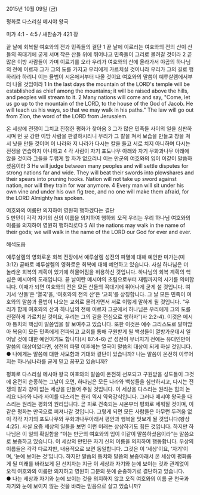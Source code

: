 2015년 10월 09일 (금)

평화로 다스리실 메시야 왕국 



미가 4:1 - 4:5 / 새찬송가 421 장


끝 날에 회복될 여호와의 전과 민족들의 결단
1 끝 날에 이르러는 여호와의 전의 산이 산들의 꼭대기에 굳게 서며 작은 산들 위에 뛰어나고 민족들이 그리로 몰려갈 것이라 2 곧 많은 이방 사람들이 가며 이르기를 오라 우리가 여호와의 산에 올라가서 야곱의 하나님의 전에 이르자 그가 그의 도를 가지고 우리에게 가르치실 것이니라 우리가 그의 길로 행하리라 하리니 이는 율법이 시온에서부터 나올 것이요 여호와의 말씀이 예루살렘에서부터 나올 것임이라
1 In the last days the mountain of the LORD's temple will be established as chief among the mountains; it will be raised above the hills, and peoples will stream to it. 2 Many nations will come and say, "Come, let us go up to the mountain of the LORD, to the house of the God of Jacob. He will teach us his ways, so that we may walk in his paths." The law will go out from Zion, the word of the LORD from Jerusalem. 

온 세상에 전쟁이 그치고 진정한 평화가 찾아옴
3 그가 많은 민족들 사이의 일을 심판하시며 먼 곳 강한 이방 사람을 판결하시리니 무리가 그 칼을 쳐서 보습을 만들고 창을 쳐서 낫을 만들 것이며 이 나라와 저 나라가 다시는 칼을 들고 서로 치지 아니하며 다시는 전쟁을 연습하지 아니하고 4 각 사람이 자기 포도나무 아래와 자기 무화과나무 아래에 앉을 것이라 그들을 두렵게 할 자가 없으리니 이는 만군의 여호와의 입이 이같이 말씀하셨음이라
3 He will judge between many peoples and will settle disputes for strong nations far and wide. They will beat their swords into plowshares and their spears into pruning hooks. Nation will not take up sword against nation, nor will they train for war anymore. 4 Every man will sit under his own vine and under his own fig tree, and no one will make them afraid, for the LORD Almighty has spoken. 

여호와의 이름만 의지하여 영원히 행하겠다는 결단  
5 만민이 각각 자기의 신의 이름을 의지하여 행하되 오직 우리는 우리 하나님 여호와의 이름을 의지하여 영원히 행하리로다
5 All the nations may walk in the name of their gods; we will walk in the name of the LORD our God for ever and ever.

해석도움





예루살렘의 영화로운 회복
전장에서 예루살렘 성전의 파멸에 대해 예언한 미가는(미 3:12) 곧바로 예루살렘의 영화로운 회복에 대해 예언하고 있습니다. 사실 하나님은 더 놀라운 회복의 계획이 있기에 허물어짐을 허용하신 것입니다. 하나님의 회복 계획의 핵심은 메시야의 도래입니다. 끝 날이란 메시야의 초림으로부터 재림까지의 시기를 의미합니다. 이때가 되면 여호와의 전은 모든 산들의 꼭대기에 뛰어나게 굳게 설 것입니다. 여기서 ‘산들’은 ‘열국’을, ‘여호와의 전의 산’은 ‘교회’를 상징합니다. 그 날 모든 민족이 여호와의 말씀과 율법이 나오는 교회로 몰려가면서 서로 이렇게 말하게 될 것입니다. “우리가 함께 여호와의 산과 하나님의 전에 이르자 그곳에서 하나님은 우리에게 그의 도를 친절하게 가르치실 것이요, 우리는 그의 길을 전심으로 행하자”(사 2:2-4). 이것은 메시야 통치의 핵심이 말씀임을 잘 보여주고 있습니다. 또한 이것은 예수 그리스도로 말미암아 복음이 모든 민족에게 전파되고 교회를 통해 구원받게 될 백성들이 열방가운데서 일어날 것에 대한 예언이기도 합니다(시 87:4-6) 곧 성전이 무너지기 전에는 유대인만이 말씀의 대상이었다면, 성전의 파멸 이후에는 열국이 말씀의 대상이 되게 하실 것입니다.
● 나에게는 말씀에 대한 사모함과 기대와 결단이 있습니까? 나는 말씀이 온전히 이루어지는 하나님나라를 굳게 믿고 꿈꾸고 있습니까?   

평화로 다스리실 메시야 왕국 
여호와의 말씀이 온전히 선포되고 구원받을 성도들이 그것에 온전히 순종하는 그날이 오면, 하나님은 모든 나라와 백성들을 심판하시고, 다시는 전쟁의 칼과 창이 없는 세상을 만들어 주실 것입니다. 이 세상을 다스리는 원리는 힘의 논리요 나라와 나라 사이를 다스리는 원리 역시 약육강식입니다. 그러나 메시야 왕국을 다스리는 원리는 평화의 원리입니다. 곧 피로 건축되는 시온부터 평화로 세워질 것이며, 이같은 평화는 만국으로 퍼져나갈 것입니다. 그렇게 되면 모든 사람들은 아무런 두려움 없이 각각 자기의 포도나무와 무화과나무아래서 평안과 행복을 맛보게 될 것입니다(왕상 4:25). 사실 요즘 세상의 일들을 보면 이런 미래는 상상하기도 힘든 것입니다. 하지만 하나님은 이 일의 확실함을 “이는 만군의 여호와의 입이 이같이 말씀하셨음이라”는 말씀으로 보증하고 있습니다. 이 세상의 만민은 자기 신의 이름을 의지하여 행동합니다. 우상의 이름들은 각각 다르지만, 내용적으로 보면 동일합니다. 그것은 이 ‘세상’이요, ‘자기’이며, ‘눈에 보이는 것’입니다.
하지만 말씀의 통치와 말씀의 보증아래서 온 세상이 평화롭게 될 미래를 바라보게 된 선지자는 지금 이 세상과 자기와 눈에 보이는 것과 관계없이 오직 여호와의 이름만 의지하고 영원히 그분의 뜻에 순종하기로 결단하고 있습니다.   
● 나는 세상과 자기와 눈에 보이는 것을 의지하지 않고 오직 여호와의 이름 곧 천국과 자기와 눈에 보이지 않는 것을 바라는 믿음으로 살고 있습니까?